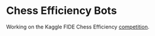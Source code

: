 # Chess Efficiency Bots

Working on the Kaggle FIDE Chess Efficiency [competition](https://www.kaggle.com/competitions/fide-google-efficiency-chess-ai-challenge/overview).
